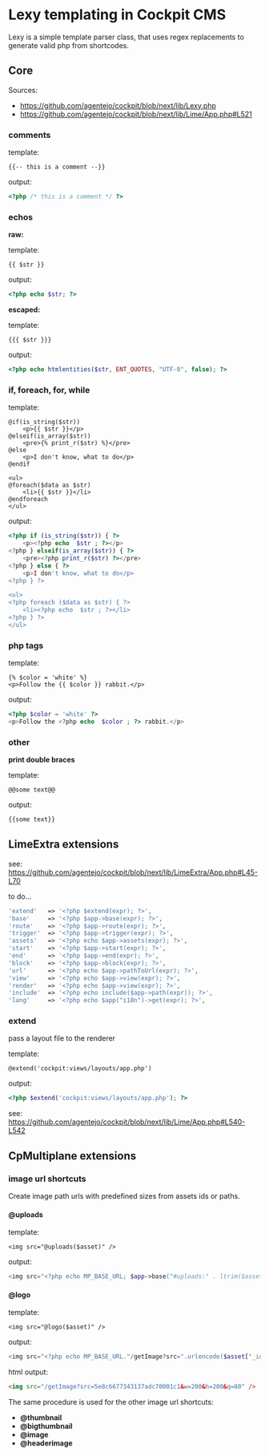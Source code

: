 # Lexy templating in Cockpit CMS

Lexy is a simple template parser class, that uses regex replacements to generate valid php from shortcodes.

## Core

Sources:

* https://github.com/agentejo/cockpit/blob/next/lib/Lexy.php
* https://github.com/agentejo/cockpit/blob/next/lib/Lime/App.php#L521

### comments

template:
```lexy
{{-- this is a comment --}}
```
output:
```php
<?php /* this is a comment */ ?>
```

### echos

**raw:**

template:
```lexy
{{ $str }}
```
output:
```php
<?php echo $str; ?>
```

**escaped:**

template:
```lexy
{{{ $str }}}
```
output:
```php
<?php echo htmlentities($str, ENT_QUOTES, "UTF-8", false); ?>
```

### if, foreach, for, while

template:
```lexy
@if(is_string($str))
    <p>{{ $str }}</p>
@elseif(is_array($str))
    <pre>{% print_r($str) %}</pre>
@else
    <p>I don't know, what to do</p>
@endif

<ul>
@foreach($data as $str)
    <li>{{ $str }}</li>
@endforeach
</ul>
```
output:
```php
<?php if (is_string($str)) { ?>
    <p><?php echo  $str ; ?></p>
<?php } elseif(is_array($str)) { ?>
    <pre><?php print_r($str) ?></pre>
<?php } else { ?>
    <p>I don't know, what to do</p>
<?php } ?>

<ul>
<?php foreach ($data as $str) { ?>
    <li><?php echo  $str ; ?></li>
<?php } ?>
</ul>
```

### php tags

template:
```lexy
{% $color = 'white' %}
<p>Follow the {{ $color }} rabbit.</p>
```
output:
```php
<?php $color = 'white' ?>
<p>Follow the <?php echo  $color ; ?> rabbit.</p>
```

### other

**print double braces**

template:
```lexy
@@some text@@
```
output:
```php
{{some text}}
```

## LimeExtra extensions

see: https://github.com/agentejo/cockpit/blob/next/lib/LimeExtra/App.php#L45-L70

to do...

```php
'extend'   => '<?php $extend(expr); ?>',
'base'     => '<?php $app->base(expr); ?>',
'route'    => '<?php $app->route(expr); ?>',
'trigger'  => '<?php $app->trigger(expr); ?>',
'assets'   => '<?php echo $app->assets(expr); ?>',
'start'    => '<?php $app->start(expr); ?>',
'end'      => '<?php $app->end(expr); ?>',
'block'    => '<?php $app->block(expr); ?>',
'url'      => '<?php echo $app->pathToUrl(expr); ?>',
'view'     => '<?php echo $app->view(expr); ?>',
'render'   => '<?php echo $app->view(expr); ?>',
'include'  => '<?php echo include($app->path(expr)); ?>',
'lang'     => '<?php echo $app("i18n")->get(expr); ?>',
```

### extend

pass a layout file to the renderer

template:
```lexy
@extend('cockpit:views/layouts/app.php')
```
output:
```php
<?php $extend('cockpit:views/layouts/app.php'); ?>
```
see: https://github.com/agentejo/cockpit/blob/next/lib/Lime/App.php#L540-L542

## CpMultiplane extensions

### image url shortcuts

Create image path urls with predefined sizes from assets ids or paths.

#### @uploads

template:
```lexy
<img src="@uploads($asset)" />
```
output:
```php
<img src="<?php echo MP_BASE_URL; $app->base("#uploads:" . ltrim($asset['path'], "/")); ?>" />
```

#### @logo

template:
```lexy
<img src="@logo($asset)" />
```
output:
```php
<img src="<?php echo MP_BASE_URL."/getImage?src=".urlencode($asset['_id'] ?? $asset['path'])."&w=".$app->module('multiplane')->get("lexy/logo/width", 200)."&h=".$app->module('multiplane')->get("lexy/logo/height", 200)."&q=".$app->module('multiplane')->get("lexy/logo/quality", 80); ?>" />
```
html output:
```html
<img src="/getImage?src=5e8c6677343137adc70001c1&w=200&h=200&q=80" />
```

The same procedure is used for the other image url shortcuts:

* **@thumbnail**
* **@bigthumbnail**
* **@image**
* **@headerimage**

